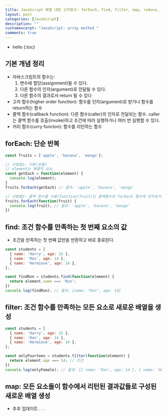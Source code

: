 ```yaml
---
title: JavaScript 배열 내장 고차함수: forEach, find, filter, map, reduce, sort, some, every
layout: post
categories: [JavaScript]
description: ""
customexcerpt: "JavaScript: array method "
comments: true
---
```


* hello
{:toc}

## 기본 개념 정리
- 자바스크립트의 함수는:
  1. 변수에 할당(assignment)될 수 있다. 
  2. 다른 함수의 인자(argument)로 전달될 수 있다.
  3. 다른 함수의 결과로서 return 될 수 있다
- 고차 함수(higher order function): 함수를 인자(argument)로 받거나 함수를 return하는 함수
- 콜백 함수(callback function): 다른 함수(caller)의 인자로 전달되는 함수. caller는 콜백 함수를 호출(invoke)하고 조건에 따라 실행하거나 여러 번 실행할 수 있다.
- 커리 함수(curry functon): 함수를 리턴하는 함수

## forEach: 단순 반복

```js
const fruits = ['apple', 'banana', 'mango'];

// 사용법1: 기본(호출)
// element는 배열의 요소
const getEach = function(element) {
  console.log(element);
}
fruits.forEach(getEach) // 결과: 'apple', 'banana', 'mango'

// 사용법2: 콜백 함수를 사용(function(fruit)는 콜백함수로 forEach 함수에 인자로서 전달되었다.
fruits.forEach(function(fruit) {
  console.log(fruit); // 결과: 'apple', 'banana', 'mango'
})
```


## find: 조건 함수를 만족하는 첫 번째 요소의 값
- 조건을 만족하는 첫 번째 값만을 반환하고 바로 종료된다.
```js
const students = [
  { name: 'Harry', age: 15 },
  { name: 'Ron', age: 14 },
  { name: 'Hermione', age: 14 },
];

const findRon = students.find(function(element) {
  return element.name === 'Ron';
})
console.log(findRon); // 결과: {name: "Ron", age: 14}
```


## filter: 조건 함수를 만족하는 모든 요소로 새로운 배열을 생성
```js
const students = [
  { name: 'Harry', age: 15 },
  { name: 'Ron', age: 14 },
  { name: 'Hermione', age: 14 },
];

const onlyFourteen = students.filter(function(element) {
  return element.age === 14; // 조건
})
console.log(onlyFemale); // 결과: [{ name: 'Ron', age: 14 }, { name: 'Hermione', age: 14 }]
```


## map: 모든 요소들이 함수에서 리턴된 결과값들로 구성된 새로운 배열 생성
- 추후 업데이트 . . .
